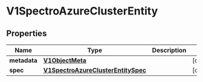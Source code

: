 # V1SpectroAzureClusterEntity

## Properties
Name | Type | Description | Notes
------------ | ------------- | ------------- | -------------
**metadata** | [**V1ObjectMeta**](V1ObjectMeta.md) |  |  [optional]
**spec** | [**V1SpectroAzureClusterEntitySpec**](V1SpectroAzureClusterEntitySpec.md) |  |  [optional]
